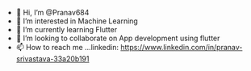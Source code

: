 - 👋 Hi, I’m @Pranav684
- 👀 I’m interested in Machine Learning
- 🌱 I’m currently learning Flutter
- 💞️ I’m looking to collaborate on App development using flutter
- 📫 How to reach me ...linkedin: https://www.linkedin.com/in/pranav-srivastava-33a20b191

<!---
Pranav684/Pranav684 is a ✨ special ✨ repository because its `README.md` (this file) appears on your GitHub profile.
You can click the Preview link to take a look at your changes.
--->
